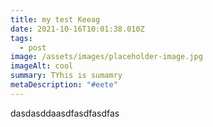 ```yaml
---
title: my test Keeag
date: 2021-10-16T10:01:38.010Z
tags:
  - post
image: /assets/images/placeholder-image.jpg
imageAlt: cool
summary: TYhis is sumamry
metaDescription: "#eete"
---
```

dasdasddaasdfasdfasdfas